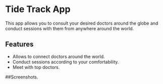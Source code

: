 # Tide Track App

This app allows you to consult your desired doctors around the globe and conduct sessions with them from anywhere around the world.

## Features

- Allows to connect doctors around the world.
- Conduct sessions according to your comfortability.
- Meet with top doctors.

##Screenshots.
